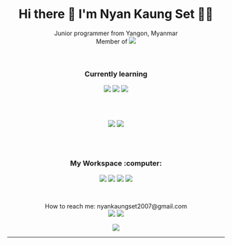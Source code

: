 <h1 align='center'>
  Hi there 👋 I'm Nyan Kaung Set 👨‍💻
</h1>
<p align='center'>Junior programmer from Yangon, Myanmar<br>
  Member of <a href="https://cooldevs.netlify.app"><img src="https://img.shields.io/badge/cooldevs-000000?style=for-the-badge&logo=cooldevs&logoColor=white"></a>
<br><br><br>
 <h3 align='center'>Currently learning</h3>
<p align='center'><img src="https://img.shields.io/badge/markdown-000000?style=for-the-badge&logo=markdown&logoColor=white"> <img src="https://img.shields.io/badge/html-E34F26?style=for-the-badge&logo=html&logoColor=white"> <img src="https://img.shields.io/badge/css-1572B6?style=for-the-badge&logo=css&logoColor=white"></p>

<br><br>
<p align='center'><img src="https://github-profile-summary-cards.vercel.app/api/cards/profile-details?username=NyanKaungSet&theme=vue"> <img src="https://github-readme-stats.vercel.app/api/top-langs/?username=NyanKaungSet"></p>
<br><br>
<h3 align='center'>My Workspace :computer:</h3>
<p align='center'><img src="https://img.shields.io/badge/Windows-0078D6?style=for-the-badge&logo=windows&logoColor=white"> <img src="https://img.shields.io/badge/hp%20laptop-0096D6?style=for-the-badge&logo=hp&logoColor=white"> <img src="https://img.shields.io/badge/Intel%20Core_i5_10th-0071C5?style=for-the-badge&logo=intel&logoColor=white"> <img src="https://img.shields.io/badge/Visual_Studio_Code-0078D4?style=for-the-badge&logo=visual%20studio%20code&logoColor=white"></p>
<br>
<p align='center'>How to reach me: nyankaungset2007@gmail.com<br> <img src="https://img.shields.io/badge/viber-7360F2?style=for-the-badge&logo=viber&logoColor=white"> <a href="https://t.me/NyanKaungSet"> <img src="https://img.shields.io/badge/telegram-26A5E4?style=for-the-badge&logo=telegram&logoColor=white"></a></p>

<p align='center'> <img src="https://hits.seeyoufarm.com/api/count/incr/badge.svg?url=https%3A%2F%2Fgithub.com%2FNyanKaungSet1212%2Fhit-counter"></p>

*****
